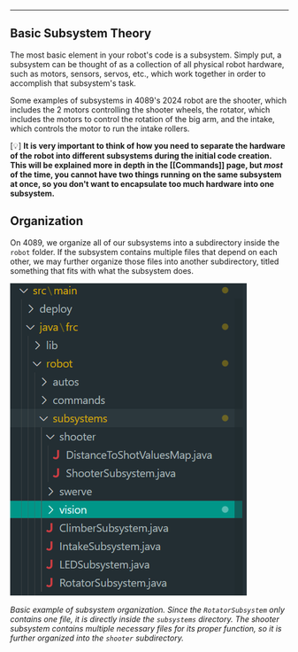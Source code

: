 ***
## Basic Subsystem Theory

The most basic element in your robot's code is a subsystem. Simply put, a subsystem can be thought of as a collection of all physical robot hardware, such as motors, sensors, servos, etc., which work together in order to accomplish that subsystem's task. 

Some examples of subsystems in 4089's 2024 robot are the shooter, which includes the 2 motors controlling the shooter wheels, the rotator, which includes the motors to control the rotation of the big arm, and the intake, which controls the motor to run the intake rollers. 
 
\[💡] __It is very important to think of how you need to separate the hardware of the robot into different subsystems during the initial code creation. This will be explained more in depth in the [[Commands]] page, but _most_ of the time, you cannot have two things running on the same subsystem at once, so you don't want to encapsulate too much hardware into one subsystem.__


## Organization

On 4089, we organize all of our subsystems into a subdirectory inside the `robot` folder. If the subsystem contains multiple files that depend on each other, we may further organize those files into another subdirectory, titled something that fits with what the subsystem does.

![subsystemorg.png](subsystemorg.png)

_Basic example of subsystem organization. Since the `RotatorSubsystem` only contains one file, it is directly inside the `subsystems` directory. The shooter subsystem contains multiple necessary files for its proper function, so it is further organized into the `shooter` subdirectory._

